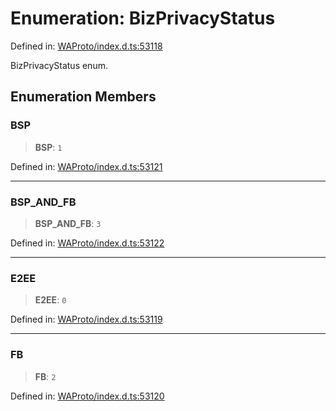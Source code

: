 # Enumeration: BizPrivacyStatus

Defined in: [WAProto/index.d.ts:53118](https://github.com/Fokusdotid/bail/blob/cf6cc85134e12081bc635cea02cc0eee74033a81/WAProto/index.d.ts#L53118)

BizPrivacyStatus enum.

## Enumeration Members

### BSP

> **BSP**: `1`

Defined in: [WAProto/index.d.ts:53121](https://github.com/Fokusdotid/bail/blob/cf6cc85134e12081bc635cea02cc0eee74033a81/WAProto/index.d.ts#L53121)

***

### BSP\_AND\_FB

> **BSP\_AND\_FB**: `3`

Defined in: [WAProto/index.d.ts:53122](https://github.com/Fokusdotid/bail/blob/cf6cc85134e12081bc635cea02cc0eee74033a81/WAProto/index.d.ts#L53122)

***

### E2EE

> **E2EE**: `0`

Defined in: [WAProto/index.d.ts:53119](https://github.com/Fokusdotid/bail/blob/cf6cc85134e12081bc635cea02cc0eee74033a81/WAProto/index.d.ts#L53119)

***

### FB

> **FB**: `2`

Defined in: [WAProto/index.d.ts:53120](https://github.com/Fokusdotid/bail/blob/cf6cc85134e12081bc635cea02cc0eee74033a81/WAProto/index.d.ts#L53120)
